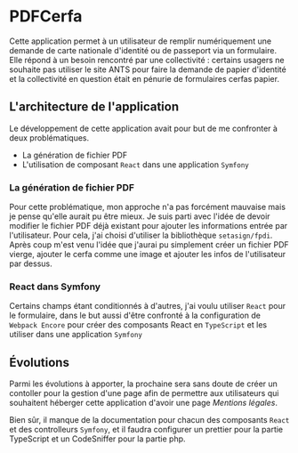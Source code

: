 # PDFCerfa

Cette application permet à un utilisateur de remplir numériquement une demande de carte nationale d'identité ou de passeport via un formulaire.
Elle répond à un besoin rencontré par une collectivité : certains usagers ne souhaite pas utiliser le site ANTS pour faire la demande de papier d'identité et la collectivité en question était en pénurie de formulaires cerfas papier.

## L'architecture de l'application

Le développement de cette application avait pour but de me confronter à deux problématiques.
- La génération de fichier PDF
- L'utilisation de composant `React` dans une application `Symfony`

### La génération de fichier PDF

Pour cette problématique, mon approche n'a pas forcément mauvaise mais je pense qu'elle aurait pu être mieux.
Je suis parti avec l'idée de devoir modifier le fichier PDF déjà existant pour ajouter les informations entrée par l'utilisateur. Pour cela, j'ai choisi d'utiliser la bibliothèque `setasign/fpdi`.
Après coup m'est venu l'idée que j'aurai pu simplement créer un fichier PDF vierge, ajouter le cerfa comme une image et ajouter les infos de l'utilisateur par dessus.

### React dans Symfony

Certains champs étant conditionnés à d'autres, j'ai voulu utiliser `React` pour le formulaire, dans le but aussi d'être confronté à la configuration de `Webpack Encore` pour créer des composants React en `TypeScript` et les utiliser dans une application `Symfony`


## Évolutions

Parmi les évolutions à apporter, la prochaine sera sans doute de créer un contoller pour la gestion d'une page afin de permettre aux utilisateurs qui souhaitent héberger cette application d'avoir une page _Mentions légales_.

Bien sûr, il manque de la documentation pour chacun des composants `React` et des controlleurs `Symfony`, et il faudra configurer un prettier pour la partie TypeScript et un CodeSniffer pour la partie php.